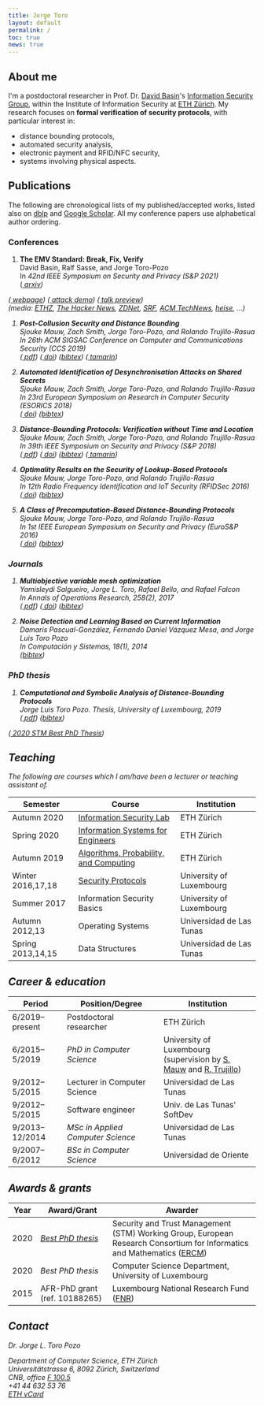 ```yaml
---
title: Jorge Toro
layout: default
permalink: /
toc: true
news: true
---
```


## About me

I'm a postdoctoral researcher in Prof. Dr. [David Basin](https://www.inf.ethz.ch/personal/basin/)'s [Information Security Group](http://www.infsec.ethz.ch/), within the Institute of Information Security at [ETH Zürich](https://www.ethz.ch/en). My research focuses on **formal verification of security protocols**, with particular interest in:
* distance bounding protocols,
* automated security analysis,
* electronic payment and RFID/NFC security,
* systems involving physical aspects.

## Publications

The following are chronological lists of my published/accepted works, listed also on [dblp](https://dblp.org/search?q=jorge%20toro-pozo) and [Google Scholar](https://scholar.google.com/citations?user=VKzT5JwAAAAJ). All my conference papers use alphabetical author ordering.

### Conferences

1. **The EMV Standard: Break, Fix, Verify**<br />
David Basin, Ralf Sasse, and Jorge Toro-Pozo<br />
In *42nd IEEE Symposium on Security and Privacy (S&P 2021)*<br />
([<i class='far fa-file-pdf fs-point-9'/> arxiv](https://arxiv.org/pdf/2006.08249.pdf))
<!--([<i class='fas fa-link fs-point-8'/> doi]()) -->
<!--([bibtex]()) -->
([<i class='fas fa-link fs-point-8'/> webpage](https://emvrace.github.io/))
([<i class='fab fa-youtube fs-point-9'/> attack demo](https://youtu.be/JyUsMLxCCt8)) 
([<i class='fab fa-youtube fs-point-9'/> talk preview](https://youtu.be/HrBgPIiqqf8))<br />
(media: [ETHZ](https://ethz.ch/en/news-and-events/eth-news/news/2020/09/outsmarting-the-pin-code.html), [The Hacker News](https://thehackernews.com/2020/09/emv-payment-card-pin-hacking.html), [ZDNet](https://www.zdnet.com/article/academics-bypass-pins-for-visa-contactless-payments/), [SRF](https://www.srf.ch/news/schweiz/eth-forscher-warnen-sicherheitsluecke-bei-visa-kreditkarten-entdeckt), [ACM TechNews](https://technews.acm.org/archives.cfm?fo=2020-09-sep/sep-04-2020.html), [heise](https://www.heise.de/security/meldung/Zahlen-ohne-PIN-Forscher-knacken-Visas-NFC-Bezahlfunktion-4881555.html), ...)

1. **Post-Collusion Security and Distance Bounding**<br />
Sjouke Mauw, Zach Smith, Jorge Toro-Pozo, and Rolando Trujillo-Rasua<br />
In *26th ACM SIGSAC Conference on Computer and Communications Security (CCS 2019)*<br />
([<i class='far fa-file-pdf fs-point-9'/> pdf](/assets/files/papers/CCS19.pdf)) 
([<i class='fas fa-link fs-point-8'/> doi](https://doi.org/10.1145/3319535.3345651)) 
([bibtex](https://dblp.uni-trier.de/rec/bibtex/conf/ccs/MauwSTT19)) 
([<i class='fab fa-github fs-point-9'/> tamarin](https://github.com/jorgetp/dbverify))

1. **Automated Identification of Desynchronisation Attacks on Shared Secrets**<br />
Sjouke Mauw, Zach Smith, Jorge Toro-Pozo, and Rolando Trujillo-Rasua<br />
In *23rd European Symposium on Research in Computer Security (ESORICS 2018)*<br />
([<i class='fas fa-link fs-point-8'/> doi](https://doi.org/10.1007/978-3-319-99073-6_20)) 
([bibtex](https://dblp.uni-trier.de/rec/bibtex/conf/esorics/MauwSTT18))

1. **Distance-Bounding Protocols: Verification without Time and Location**<br />
Sjouke Mauw, Zach Smith, Jorge Toro-Pozo, and Rolando Trujillo-Rasua<br />
In *39th IEEE Symposium on Security and Privacy (S&P 2018)*<br />
([<i class='far fa-file-pdf fs-point-9'/> pdf](/assets/files/papers/SP18.pdf)) 
([<i class='fas fa-link fs-point-8'/> doi](https://doi.org/10.1109/SP.2018.00001)) 
([bibtex](https://dblp.uni-trier.de/rec/bibtex/conf/sp/MauwSTT18)) 
([<i class='fab fa-github fs-point-9'/> tamarin](https://github.com/jorgetp/dbverify))

1. **Optimality Results on the Security of Lookup-Based Protocols**<br />
Sjouke Mauw, Jorge Toro-Pozo, and Rolando Trujillo-Rasua<br />
In *12th Radio Frequency Identification and IoT Security (RFIDSec 2016)*<br />
([<i class='fas fa-link fs-point-8'/> doi](https://doi.org/10.1007/978-3-319-62024-4_10)) 
([bibtex](https://dblp.uni-trier.de/rec/bibtex/conf/rfidsec/MauwTT16))

1. **A Class of Precomputation-Based Distance-Bounding Protocols**<br />
Sjouke Mauw, Jorge Toro-Pozo, and Rolando Trujillo-Rasua<br />
In *1st IEEE European Symposium on Security and Privacy (EuroS&P 2016)*<br />
([<i class='fas fa-link fs-point-8'/> doi](https://doi.org/10.1109/EuroSP.2016.19)) 
([bibtex](https://dblp.uni-trier.de/rec/bibtex/conf/eurosp/MauwTT16))

### Journals

1. **Multiobjective variable mesh optimization**<br />
Yamisleydi Salgueiro, Jorge L. Toro, Rafael Bello, and Rafael Falcon<br />
In *Annals of Operations Research, 258(2), 2017*<br />
([<i class='far fa-file-pdf fs-point-9'/> pdf](/assets/files/papers/MOVMO.pdf)) 
([<i class='fas fa-link fs-point-8'/> doi](https://doi.org/10.1007/s10479-016-2221-5)) 
([bibtex](https://dblp.uni-trier.de/rec/bibtex/journals/anor/SalgueiroTBF17))

1. **Noise Detection and Learning Based on Current Information**<br />
Damaris Pascual-González, Fernando Daniel Vázquez Mesa, and Jorge Luis Toro Pozo<br />
In *Computación y Sistemas, 18(1), 2014*<br />
([bibtex](https://dblp.uni-trier.de/rec/bibtex/journals/cys/Pascual-GonzalezMP14))

### PhD thesis

1. **Computational and Symbolic Analysis of Distance-Bounding Protocols**<br />
Jorge Luis Toro Pozo. *Thesis, University of Luxembourg, 2019*<br />
([<i class='far fa-file-pdf fs-point-9'/> pdf](/assets/files/thesis/thesis-jorge.pdf)) 
([bibtex](https://dblp.org/rec/phd/basesearch/Pozo19.html?view=bibtex)) 
<!--([<i class='fas fa-link fs-point-8'/> permalink](http://hdl.handle.net/10993/39506)) -->
([<i class='fas fa-award fs-point-9'/> 2020 STM Best PhD Thesis](https://www.iit.cnr.it/STM-WG/contentpage06.html))

## Teaching

The following are courses which I am/have been a lecturer or teaching assistant of.

Semester | Course | Institution
-- | -- | --
Autumn 2020 | [Information Security Lab](https://appliedcrypto.ethz.ch/education/courses/isl-autumn2020.html) | ETH Zürich
Spring 2020 | [Information Systems for Engineers](https://www.systems.ethz.ch/courses/spring2020/ise) | ETH Zürich
Autumn 2019 | [Algorithms, Probability, and Computing](https://www.ti.inf.ethz.ch/ew/courses/APC19/index.html) | ETH Zürich
Winter 2016,17,18 | [Security Protocols](https://satoss.uni.lu/courses/securityprotocols/) | University of Luxembourg
Summer 2017 | Information Security Basics | University of Luxembourg
Autumn 2012,13 | Operating Systems | Universidad de Las Tunas
Spring 2013,14,15 | Data Structures | Universidad de Las Tunas

## Career & education

Period | Position/Degree | Institution
-- | -- | --
6/2019–present | Postdoctoral researcher | ETH Zürich<!--<br />(in D. Basin's [Infosec](http://www.infsec.ethz.ch/) group)-->
6/2015–5/2019 | <i class="fa fa-graduation-cap"/> PhD in Computer Science | University of Luxembourg<br />(supervision by [S. Mauw](https://satoss.uni.lu/sjouke/) and [R. Trujillo](https://www.deakin.edu.au/about-deakin/people/rolando-trujillo-rasua))
9/2012–5/2015 | Lecturer in Computer Science | Universidad de Las Tunas
9/2012–5/2015 | Software engineer | Univ. de Las Tunas' SoftDev
9/2013–12/2014 | <i class="fa fa-graduation-cap"/> MSc in Applied Computer Science | Universidad de Las Tunas
9/2007–6/2012 | <i class="fa fa-graduation-cap"/> BSc in Computer Science | Universidad de Oriente

## Awards & grants

Year | Award/Grant | Awarder
-- | -- | --
2020 | [<i class='fas fa-award fs-point-9'/> Best PhD thesis](https://www.iit.cnr.it/STM-WG/contentpage06.html) | Security and Trust Management (STM) Working Group, European Research Consortium for Informatics and Mathematics ([ERCM](https://www.ercim.eu/))
2020 | <i class='fas fa-award fs-point-9'/> Best PhD thesis | Computer Science Department, University of Luxembourg
2015 | AFR-PhD grant (ref. 10188265) | Luxembourg National Research Fund ([FNR](https://www.fnr.lu/))

## Contact

Dr. Jorge L. Toro Pozo<br />
<!--Institute of Information Security<br />-->
Department of Computer Science, ETH Zürich<br />
<i class='fa fa-map-marker'/> Universitätstrasse 6, 8092 Zürich, Switzerland<br />
<i class='fas fa-building fs-point-9'/> CNB, office [F 100.5](http://www.rauminfo.ethz.ch/Rauminfo/grundrissplan.gif?gebaeude=CNB&geschoss=F&raumNr=100.5&)<br />
<i class='fa fa-phone'/> +41 44 632 53 76‬<br />
<i class='fas fa-address-card'/> [ETH vCard](https://infsec.ethz.ch/people/detail/Toro%20Pozo.vcard.vcf?persid=260607&addressType=5)‬
